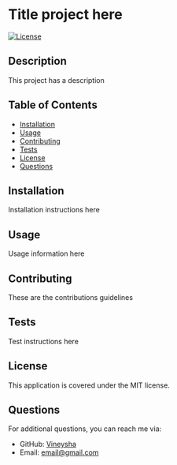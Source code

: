 
# Title project here

[![License](https://img.shields.io/badge/License-MIT-brightgreen.svg)](https://opensource.org/licenses/MIT)

## Description
This project has a description

## Table of Contents
- [Installation](#installation)
- [Usage](#usage)
- [Contributing](#contributing)
- [Tests](#tests)
- [License](#license)
- [Questions](#questions)


## Installation
Installation instructions here

## Usage
Usage information here

## Contributing
These are the contributions guidelines

## Tests
Test instructions here

## License
This application is covered under the MIT license.

## Questions
For additional questions, you can reach me via:
- GitHub: [Vineysha](https://github.com/Vineysha)
- Email: email@gmail.com
